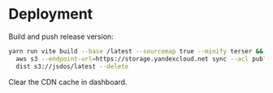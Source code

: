 # Deployment

Build and push release version:

```bash
yarn run vite build --base /latest --sourcemap true --minify terser && \
  aws s3 --endpoint-url=https://storage.yandexcloud.net sync --acl public-read \
  dist s3://jsdos/latest --delete
```

Clear the CDN cache in dashboard.
